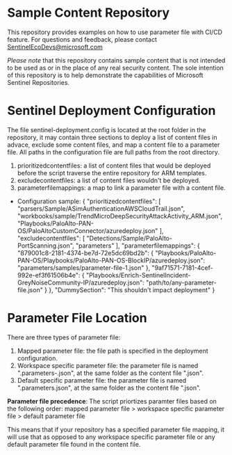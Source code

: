 # Sample Content Repository
This repository provides examples on how to use parameter file with CI/CD feature. For questions and feedback, please contact [SentinelEcoDevs@microsoft.com](SentinelEcoDevs@microsoft.com) 

*Please note* that this repository contains sample content that is not intended to be used as or in the place of any real security content. The sole intention of this repository is to help demonstrate the capabilities of Microsoft Sentinel Repositories.

# Sentinel Deployment Configuration
The file sentinel-deployment.config is located at the root folder in the repository, it may contain three sections to deploy a list of content files in advace, exclude some content files, and map a content file to a parameter file. All paths in the configuration file are full paths from the root directory.
1. prioritizedcontentfiles: a list of content files that would be deployed before the script traverse the entire repository for ARM templates.
2. excludecontentfiles: a list of content files wouldn't be deployed.
3. parameterfilemappings: a map to link a parameter file with a content file.

* Configuration sample:
    {
      "prioritizedcontentfiles": [
        "parsers/Sample/ASimAuthenticationAWSCloudTrail.json",
        "workbooks/sample/TrendMicroDeepSecurityAttackActivity_ARM.json",
        "Playbooks/PaloAlto-PAN-OS/PaloAltoCustomConnector/azuredeploy.json"
      ], 
      "excludecontentfiles": [
         "Detections/Sample/PaloAlto-PortScanning.json",
         "parameters"
      ],
      "parameterfilemappings": {
        "879001c8-2181-4374-be7d-72e5dc69bd2b": {
          "Playbooks/PaloAlto-PAN-OS/Playbooks/PaloAlto-PAN-OS-BlockIP/azuredeploy.json": "parameters/samples/parameter-file-1.json"
        },
        "9af71571-7181-4cef-992e-ef3f61506b4e": {
          "Playbooks/Enrich-SentinelIncident-GreyNoiseCommunity-IP/azuredeploy.json": "path/to/any-parameter-file.json"
        }
      },
      "DummySection": "This shouldn't impact deployment"
    }

# Parameter File Location 
There are three types of parameter file:
1. Mapped parameter file: the file path is specified in the deployment configuration.
2. Workspace specific parameter file: the parameter file is named "<azurearmtemplate>.parameters-<workspaceId>.json", at the same folder as the content file "<azurearmtemplate>.json".
3. Default specific parameter file: the parameter file is named "<azurearmtemplate>.parameters.json", at the same folder as the content file "<azurearmtemplate>.json".

**Parameter file precedence**: The script priortizes paramter files based on the following order: 
mapped parameter file > workspace specific parameter file > default parameter file 

This means that if your repository has a specified parameter file mapping, it will use that as opposed to any workspace specific parameter file or any default parameter file found in the content file. 
